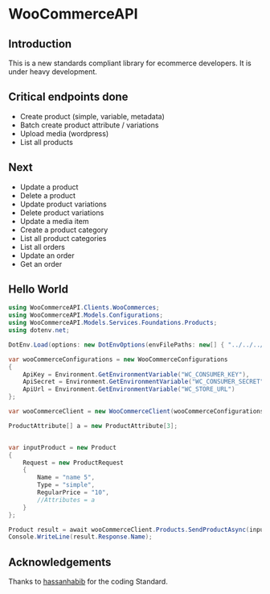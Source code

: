 # WooCommerceAPI

## Introduction

This is a new standards compliant library for ecommerce developers. It is under heavy development.

## Critical endpoints done

- Create product (simple, variable, metadata)
- Batch create product attribute / variations
- Upload media (wordpress)
- List all products

## Next

- Update a product
- Delete a product
- Update product variations
- Delete product variations
- Update a media item
- Create a product category
- List all product categories
- List all orders
- Update an order
- Get an order

## Hello World

```csharp
using WooCommerceAPI.Clients.WooCommerces;
using WooCommerceAPI.Models.Configurations;
using WooCommerceAPI.Models.Services.Foundations.Products;
using dotenv.net;

DotEnv.Load(options: new DotEnvOptions(envFilePaths: new[] { "../../../.env" }));

var wooCommerceConfigurations = new WooCommerceConfigurations
{
    ApiKey = Environment.GetEnvironmentVariable("WC_CONSUMER_KEY"),
    ApiSecret = Environment.GetEnvironmentVariable("WC_CONSUMER_SECRET"),
    ApiUrl = Environment.GetEnvironmentVariable("WC_STORE_URL")
};

var wooCommerceClient = new WooCommerceClient(wooCommerceConfigurations);

ProductAttribute[] a = new ProductAttribute[3];


var inputProduct = new Product
{
    Request = new ProductRequest
    {
        Name = "name 5",
        Type = "simple",
        RegularPrice = "10",
        //Attributes = a
    }
};

Product result = await wooCommerceClient.Products.SendProductAsync(inputProduct);
Console.WriteLine(result.Response.Name);
```


## Acknowledgements
Thanks to [hassanhabib](https://github.com/hassanhabib) for the coding Standard.
